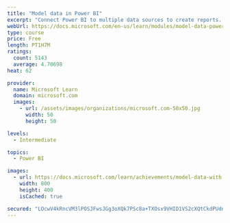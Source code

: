 ```yaml
---
title: "Model data in Power BI"
excerpt: "Connect Power BI to multiple data sources to create reports. Define the relationship between your data sources."
webUrl: https://docs.microsoft.com/en-us/learn/modules/model-data-power-bi/
type: course
price: Free
length: PT1H7M
ratings:
  count: 5143
  average: 4.70698
heat: 62

provider:
  name: Microsoft Learn
  domain: microsoft.com
  images:
    - url: /assets/images/organizations/microsoft.com-50x50.jpg
      width: 50
      height: 50

levels:
  - Intermediate

topics:
  - Power BI

images:
  - url: https://docs.microsoft.com/learn/achievements/model-data-with-power-bi-desktop-social.png
    width: 800
    height: 400
    isCached: true

secured: "LOcwV4kRncVM3lPOSJFwsJGg3oXQk7PSc8a+TXOsx9VHID1VS2cXQtCkdPUdnEts98MPTmM4yRHDRKyA5BOJ1nHhrufJVC4b322IQvP6unHhRKIRGxNZC0dUv00H1JCNjOSfddNpR/Q/9zBRxci5roi9TQu8R7ea7uGGz1E40Am/I+xvrog4H6dWiL9aj4yds+eBHOUpY7H79q4KIbS0uoB4Mlh22gvvcUcO602J1IrDWaaFY1mkGNOX7Mu79N0MVBlJKsV+vYEIdn5zx3HlkwOrnCgchlKCo594k1Wx7WmFmH6ahF8VOvVmMoayBYQFEXmJeoHiVF7so2t0awkyVTjDjkxNNHK71bcL7M2N2976GhrhtD8mLzFZM8jWT0EXHtTXm3wxPCIbl+L59YCZs2Lhg/lDJ8vR8Jjnc6g8ChM=;uExmrcuZs71GcSeJUBUQpA=="
---
```


